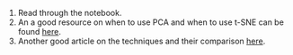 1. Read through the notebook.
2. An a good resource on when to use PCA and when to use t-SNE can be found [here](https://medium.com/analytics-vidhya/pca-vs-t-sne-17bcd882bf3d).
3. Another good article on the techniques and their comparison [here](https://thenewstack.io/3-new-techniques-for-data-dimensionality-reduction-in-machine-learning/).